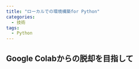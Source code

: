 ```yaml
---
title: "ローカルでの環境構築for Python"
categories:
  - 技術
tags:
  - Python
---
```


## Google Colabからの脱却を目指して

